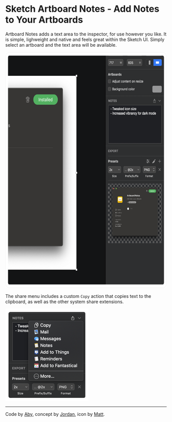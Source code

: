 # Sketch Artboard Notes - Add Notes to Your Artboards

Artboard Notes adds a text area to the inspector, for use however you like. It is simple, lighweight and native and feels great within the Sketch UI. Simply select an artboard and the text area will be available.

<img src="https://github.com/abynim/sketch-artboard-notes/blob/master/README%20Images/Artboard%20Notes%20UI%402x.png" width="658" height="736" alt="Artboard Notes UI" />

The share menu includes a custom `Copy` action that copies text to the clipboard, as well as the other system share extensions.

<img src="https://github.com/abynim/sketch-artboard-notes/blob/master/README%20Images/Share%20Menu%402x.png" width="260" height="288" alt="Artboard Notes Share Menu" />


---

Code by [Aby](https://twitter.com/abynim), concept by [Jordan](https://twitter.com/jordanborth), icon by [Matt](https://twitter.com/matthewskiles).

